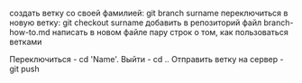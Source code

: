 создать ветку со своей фамилией: git branch surname
переключиться в новую ветку: git checkout surname
добавить в репозиторий файл branch-how-to.md
написать в новом файле пару строк о том, как пользоваться ветками

Переключиться  - cd 'Name'.
Выйти - cd ..
Отправить ветку на сервер - git push